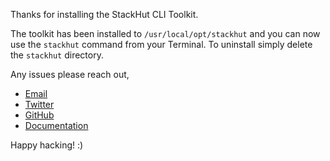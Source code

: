 Thanks for installing the StackHut CLI Toolkit. 

The toolkit has been installed to `/usr/local/opt/stackhut` and you can now use the `stackhut` command from your Terminal. To uninstall simply delete the `stackhut` directory.

Any issues please reach out,

 * [Email](mailto:toolkit@stackhut.com)
 * [Twitter](https://twitter.com/StackHut)
 * [GitHub](https://github.com/StackHut)
 * [Documentation](https://stackhut.readthedocs.com)

Happy hacking! :)


